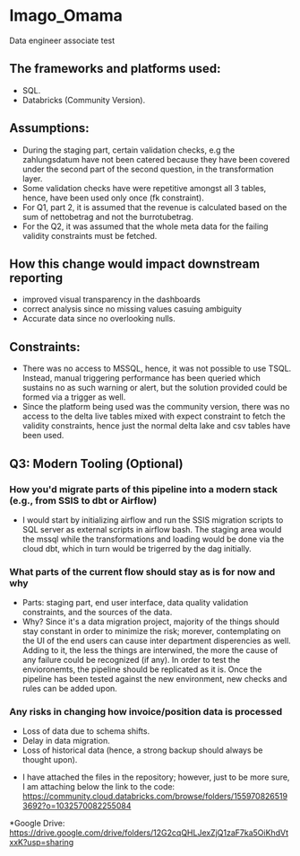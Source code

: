# Imago_Omama
Data engineer associate test

## The frameworks and platforms used:
- SQL.
- Databricks (Community Version). 

## Assumptions:  
 - During the staging part, certain validation checks, e.g the zahlungsdatum have not been catered because they have been covered under the second part of the second question, in the transformation layer.  
 - Some validation checks have were repetitive amongst all 3 tables, hence, have been used only once (fk constraint).  
 - For Q1, part 2, it is assumed that the revenue is calculated based on the sum of nettobetrag and not the burrotubetrag.  
 - For the Q2, it was assumed that the whole meta data for the failing validity constraints must be fetched.

## How this change would impact downstream reporting
- improved visual transparency in the dashboards
- correct analysis since no missing values casuing ambiguity
- Accurate data since no overlooking nulls. 

## Constraints: 
- There was no access to MSSQL, hence, it was not possible to use TSQL. Instead, manual triggering performance has been queried which sustains no as such warning or alert, but the solution provided could be formed via a trigger as well.
- Since the platform being used was the community version, there was no access to the delta live tables mixed with expect constraint to fetch the validity constraints, hence just the normal delta lake and csv tables have been used.  

## Q3: Modern Tooling (Optional)

### How you'd migrate parts of this pipeline into a modern stack (e.g., from SSIS to dbt or Airflow)
- I would start by initializing airflow and run the SSIS migration scripts to SQL server as external scripts in airflow bash. The staging area would the mssql while the transformations and loading would be done via the cloud dbt, which in turn would be trigerred by the dag initially.

### What parts of the current flow should stay as is for now and why
- Parts: staging part, end user interface, data quality validation constraints, and the sources of the data.
- Why? Since it's a data migration project, majority of the things should stay constant in order to minimize the risk; morever, contemplating on the  UI of the end users can cause inter department disperencies as well. Adding to it, the less the things are interwined, the more the cause of any failure could be recognized (if any).
In order to test the envioronemts, the pipeline should be replicated as it is. Once the pipeline has been tested against the new environment, new checks and rules can be added upon. 

### Any risks in changing how invoice/position data is processed
- Loss of data due to schema shifts.
- Delay in data migration.
- Loss of historical data (hence, a strong backup should always be thought upon).

* I have attached the files in the repository; however, just to be more sure, I am attaching below the link to the code: 
https://community.cloud.databricks.com/browse/folders/1559708265193692?o=1032570082255084

*Google Drive:
https://drive.google.com/drive/folders/12G2cqQHLJexZjQ1zaF7ka5OiKhdVtxxK?usp=sharing 

